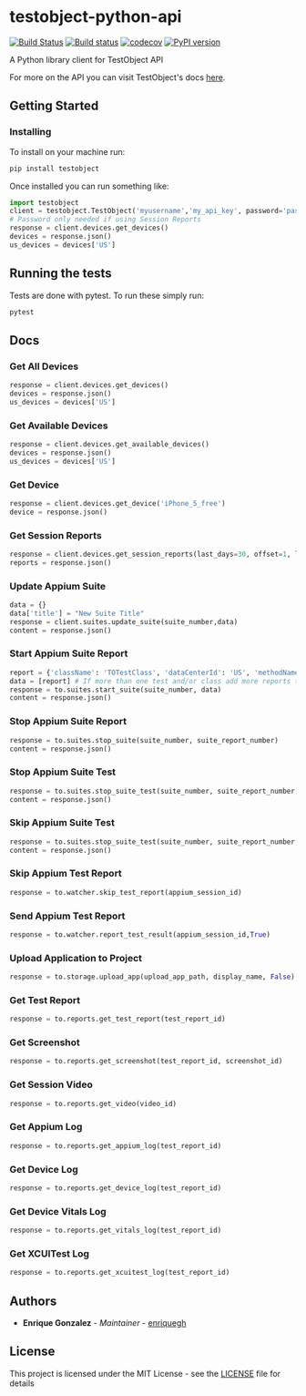 # testobject-python-api

[![Build Status](https://travis-ci.org/enriquegh/testobject-python-api.svg?branch=master)](https://travis-ci.org/enriquegh/testobject-python-api) [![Build status](https://ci.appveyor.com/api/projects/status/6pd46pbwrggq7rwa/branch/master?svg=true)](https://ci.appveyor.com/project/enriquegh/testobject-python-api/branch/master) [![codecov](https://codecov.io/gh/enriquegh/testobject-python-api/branch/master/graph/badge.svg)](https://codecov.io/gh/enriquegh/testobject-python-api) [![PyPI version](https://badge.fury.io/py/testobject.svg)](https://badge.fury.io/py/testobject) 

A Python library client for TestObject API

For more on the API you can visit TestObject's docs [here](https://api.testobject.com/).

## Getting Started

### Installing

To install on your machine run:
```bash
pip install testobject
```

Once installed you can run something like:
```python
import testobject
client = testobject.TestObject('myusername','my_api_key', password='password')
# Password only needed if using Session Reports
response = client.devices.get_devices()
devices = response.json()
us_devices = devices['US']
```


## Running the tests

Tests are done with pytest.
To run these simply run:
```bash
pytest
```

## Docs

### Get All Devices

```python
response = client.devices.get_devices()
devices = response.json()
us_devices = devices['US']
```

### Get Available Devices

```python
response = client.devices.get_available_devices()
devices = response.json()
us_devices = devices['US']
```

### Get Device

```python
response = client.devices.get_device('iPhone_5_free')
device = response.json()
```

### Get Session Reports
```python
response = client.devices.get_session_reports(last_days=30, offset=1, limit=50)
reports = response.json()
```

### Update Appium Suite

```python
data = {}
data['title'] = "New Suite Title"
response = client.suites.update_suite(suite_number,data)
content = response.json()
```

### Start Appium Suite Report

```python
report = {'className': 'TOTestClass', 'dataCenterId': 'US', 'methodName': 'testMethod', 'deviceId': 'iPhone_5_free'}
data = [report] # If more than one test and/or class add more reports to the data list
response = to.suites.start_suite(suite_number, data)
content = response.json()
```

### Stop Appium Suite Report

```python
response = to.suites.stop_suite(suite_number, suite_report_number)
content = response.json()
```

### Stop Appium Suite Test

```python
response = to.suites.stop_suite_test(suite_number, suite_report_number, suite_test_number, True)
content = response.json()
```

### Skip Appium Suite Test

```python
response = to.suites.stop_suite_test(suite_number, suite_report_number, suite_test_number)
content = response.json()
```

### Skip Appium Test Report

```python
response = to.watcher.skip_test_report(appium_session_id)
```

### Send Appium Test Report

```python
response = to.watcher.report_test_result(appium_session_id,True)
```

### Upload Application to Project

```python
response = to.storage.upload_app(upload_app_path, display_name, False)
```

### Get Test Report

```python
response = to.reports.get_test_report(test_report_id)
```

### Get Screenshot

```python
response = to.reports.get_screenshot(test_report_id, screenshot_id)
```

### Get Session Video

```python
response = to.reports.get_video(video_id)
```

### Get Appium Log

```python
response = to.reports.get_appium_log(test_report_id)
```

### Get Device Log

```python
response = to.reports.get_device_log(test_report_id)
```

### Get Device Vitals Log

```python
response = to.reports.get_vitals_log(test_report_id)
```

### Get XCUITest Log

```python
response = to.reports.get_xcuitest_log(test_report_id)
```

## Authors

* **Enrique Gonzalez** - *Maintainer* - [enriquegh](https://github.com/enriquegh)

## License

This project is licensed under the MIT License - see the [LICENSE](LICENSE) file for details
